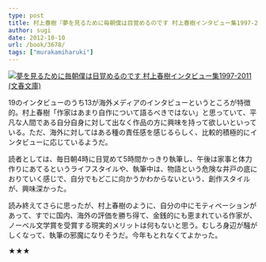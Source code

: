 ```yaml
---
type: post
title: 村上春樹『夢を見るために毎朝僕は目覚めるのです 村上春樹インタビュー集1997-2011』
author: sugi
date: 2012-10-10
url: /book/3678/
tags: ["murakamiharuki"]
---
```

<a href="http://www.amazon.co.jp/exec/obidos/ASIN/4167502127/chezsugi-22/ref=nosim/" onclick="_gaq.push(['_trackEvent', 'outbound-article', 'http://www.amazon.co.jp/exec/obidos/ASIN/4167502127/chezsugi-22/ref=nosim/', '']);" name="amazletlink" target="_blank"><img src="http://i2.wp.com/ecx.images-amazon.com/images/I/51M3VCmRC6L._SL160_.jpg?w=660" alt="夢を見るために毎朝僕は目覚めるのです 村上春樹インタビュー集1997-2011 (文春文庫)" class="alignleft"  data-recalc-dims="1" /></a>

19のインタビューのうち13が海外メディアのインタビューというところが特徴的。村上春樹「作家はあまり自作について語るべきではない」と思っていて、平凡な人間である自分自身に対して出なく作品の方に興味を持って欲しいといっている。ただ、海外に対してはある種の責任感を感じるらしく、比較的積極的にインタビューに応じているようだ。

読者としては、毎日朝4時に目覚めて5時間かっきり執筆し、午後は家事と体力作りにあてるというライフスタイルや、執筆中は、物語という危険な井戸の底におりていく感じで、自分でもどこに向かうかわからないという、創作スタイルが、興味深かった。

読み終えてさらに思ったが、村上春樹のように、自分の中にモティベーションがあって、すでに国内、海外の評価を勝ち得て、金銭的にも恵まれている作家が、ノーベル文学賞を受賞する現実的メリットは何もないと思う。むしろ身辺が騒がしくなって、執筆の邪魔になりそうだ。今年もとれなくてよかった。

★★★
